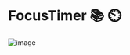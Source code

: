 # FocusTimer 📚 ⏲️

<p style="text-align: center; width: 100vw"Timer clock to study while listening to nature/city sounds.</p>


![image](https://user-images.githubusercontent.com/83726056/175349259-fc6c7baf-a59f-474f-84ac-0ee82bab23b2.png)
